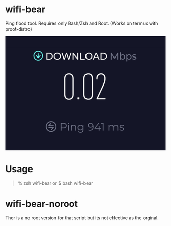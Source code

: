 # wifi-bear
Ping flood tool. Requires only Bash/Zsh and Root.
(Works on termux with proot-distro)

![alt_text](https://github.com/tarik-celik/wifi-bear/blob/main/Screenshot_20231213_133238_Chrome.jpg)

# Usage 

> % zsh wifi-bear
or
> $ bash wifi-bear


# wifi-bear-noroot

Ther is a no root version for that script but its not effective as the orginal.
